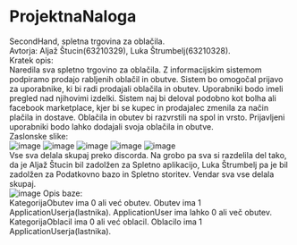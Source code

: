 # ProjektnaNaloga
SecondHand, spletna trgovina za oblačila.<br>
Avtorja: Aljaž Štucin(63210329), Luka Štrumbelj(63210328).<br>
Kratek opis:<br>
Naredila sva spletno trgovino za oblačila. Z informacijskim sistemom podpiramo prodajo rabljenih oblačil in obutve. 
Sistem bo omogočal prijavo za uporabnike, ki bi radi prodajali oblačila in obutev. Uporabniki bodo imeli pregled nad njihovimi izdelki. 
Sistem naj bi deloval podobno kot bolha ali facebook marketplace, kjer bi se kupec in prodajalec zmenila za način plačila in dostave. 
Oblačila in obutev bi razvrstili na spol in vrsto. Prijavljeni uporabniki bodo lahko dodajali svoja oblačila in obutve.<br>
Zaslonske slike:<br>
![image](https://user-images.githubusercontent.com/96937556/211570525-12a5c33e-9859-4f07-8278-38550ed61f0b.png)
![image](https://user-images.githubusercontent.com/96937556/211571604-4e138505-6054-48cf-93c9-75e0f2ffc380.png)
![image](https://user-images.githubusercontent.com/96937556/211572305-b1f6feae-f230-47bb-84be-0c894a0709f6.png)
![image](https://user-images.githubusercontent.com/96937556/211572486-55103f90-6cfa-44de-8a56-92b87e375198.png)
![image](https://user-images.githubusercontent.com/96937556/211572685-14487066-a930-4e52-a7ec-798b4d13f32f.png)
<br>
Vse sva delala skupaj preko discorda. Na grobo pa sva si razdelila del tako, da je Aljaž Štucin bil zadolžen za Spletno aplikacijo, Luka Štrumbelj pa je bil zadolžen za Podatkovno bazo in Spletno storitev. Vendar sva vse delala skupaj.
<br>
![image](https://user-images.githubusercontent.com/96937556/211576168-7ce3026d-87c9-402e-a09a-619f3e84ece9.png)
Opis baze:<br>
KategorijaObutev ima 0 ali već obutev. Obutev ima 1 ApplicationUserja(lastnika). ApplicationUser ima lahko 0 ali več obutev.<br> KategorijaOblacil ima 0 ali već oblacil. Oblacilo ima 1 ApplicationUserja(lastnika).
